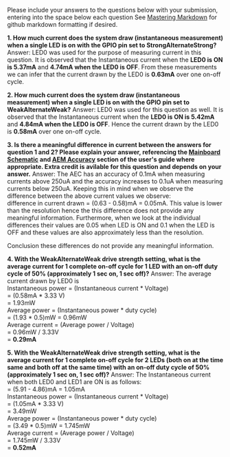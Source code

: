 Please include your answers to the questions below with your submission, entering into the space below each question
See [Mastering Markdown](https://guides.github.com/features/mastering-markdown/) for github markdown formatting if desired.

**1. How much current does the system draw (instantaneous measurement) when a single LED is on with the GPIO pin set to StrongAlternateStrong?**
   Answer: LED0 was used for the purpose of measuring current in this question. It is observed that the Instantaneous current when the **LED0 is ON is 5.37mA** and **4.74mA when the LED0 is OFF**. From these measurements we can infer that the current drawn by the LED0 is **0.63mA** over one on-off cycle.


**2. How much current does the system draw (instantaneous measurement) when a single LED is on with the GPIO pin set to WeakAlternateWeak?**
   Answer: LED0 was used for this question as well. It is observed that the Instantaneous current when the **LED0 is ON is 5.42mA** and **4.84mA when the LED0 is OFF**. Hence the current drawn by the LED0 is **0.58mA** over one on-off cycle.


**3. Is there a meaningful difference in current between the answers for question 1 and 2? Please explain your answer, 
referencing the [Mainboard Schematic](https://www.silabs.com/documents/public/schematic-files/WSTK-Main-BRD4001A-A01-schematic.pdf) and [AEM Accuracy](https://www.silabs.com/documents/login/user-guides/ug279-brd4104a-user-guide.pdf) section of the user's guide where appropriate. Extra credit is avilable for this question and depends on your answer.**
   Answer: The AEC has an accuracy of 0.1mA when measuring currents above 250uA and the accuracy increases to 0.1uA when measuring currents below 250uA. Keeping this in mind when we observe the difference between the above current values we observe:	
			difference in current drawn = (0.63 - 0.58)mA = 0.05mA. This value is lower than the resolution hence the this difference does not provide any meaningful information.
		Furthermore, when we look at the individual differences their values are 0.05 when LED is ON and 0.1 when the LED is OFF and these values are also approximately less than the resolution.

Conclusion these differences do not provide any meaningful information.	


**4. With the WeakAlternateWeak drive strength setting, what is the average current for 1 complete on-off cycle for 1 LED with an on-off duty cycle of 50% (approximately 1 sec on, 1 sec off)?**
   Answer: The average current drawn by LED0 is    
		Instantaneous power = (Instantaneous current * Voltage)  				
					  = (0.58mA * 3.33 V)  	
					  = 1.93mW  
		Average power 	  = (Instantaneous power * duty cycle)  
		  			  = (1.93 * 0.5)mW = 0.96mW  
		Average current 	  = (Average power / Voltage)  
					  = 0.96mW / 3.33V  
					  = **0.29mA**  


**5. With the WeakAlternateWeak drive strength setting, what is the average current for 1 complete on-off cycle for 2 LEDs (both on at the time same and both off at the same time) with an on-off duty cycle of 50% (approximately 1 sec on, 1 sec off)?**
   Answer: The Instantaneous current when both LED0 and LED1 are ON is as follows:  					
					  = (5.91 - 4.86)mA = 1.05mA  
		Instantaneous power = (Instantaneous current * Voltage)  				
					  = (1.05mA * 3.33 V)  
				        = 3.49mW  
		Average power 	  = (Instantaneous power * duty cycle)  
		  			  = (3.49 * 0.5)mW = 1.745mW  
		Average current 	  = (Average power / Voltage)  
					  = 1.745mW / 3.33V  
					  = **0.52mA**  


